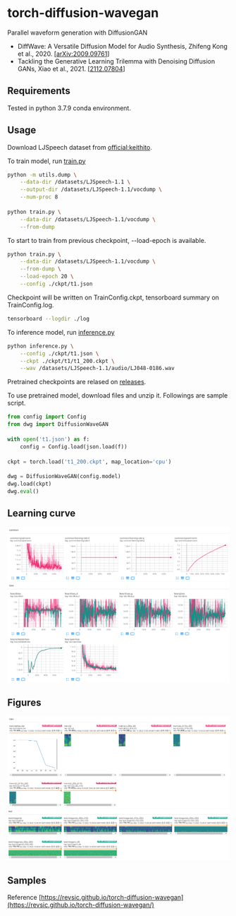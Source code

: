 # torch-diffusion-wavegan

Parallel waveform generation with DiffusionGAN

- DiffWave: A Versatile Diffusion Model for Audio Synthesis, Zhifeng Kong et al., 2020. [[arXiv:2009.09761](https://arxiv.org/abs/2009.09761)]
- Tackling the Generative Learning Trilemma with Denoising Diffusion GANs, Xiao et al., 2021. [[2112.07804](https://arxiv.org/abs/2112.07804)]

## Requirements

Tested in python 3.7.9 conda environment.

## Usage

Download LJSpeech dataset from [official:keithito](https://keithito.com/LJ-Speech-Dataset/).

To train model, run [train.py](./train.py)

```bash
python -m utils.dump \
    --data-dir /datasets/LJSpeech-1.1 \
    --output-dir /datasets/LJSpeech-1.1/vocdump \
    --num-proc 8

python train.py \
    --data-dir /datasets/LJSpeech-1.1/vocdump \
    --from-dump
```
To start to train from previous checkpoint, --load-epoch is available.

```bash
python train.py \
    --data-dir /datasets/LJSpeech-1.1/vocdump \
    --from-dump \
    --load-epoch 20 \
    --config ./ckpt/t1.json
```

Checkpoint will be written on TrainConfig.ckpt, tensorboard summary on TrainConfig.log.

```bash
tensorboard --logdir ./log
```

To inference model, run [inference.py](./inference.py)

```bash
python inference.py \
    --config ./ckpt/t1.json \
    --ckpt ./ckpt/t1/t1_200.ckpt \
    --wav /datasets/LJSpeech-1.1/audio/LJ048-0186.wav
```

Pretrained checkpoints are relased on [releases](https://github.com/revsic/torch-diffusion-wavegan/releases).

To use pretrained model, download files and unzip it. Followings are sample script.

```py
from config import Config
from dwg import DiffusionWaveGAN

with open('t1.json') as f:
    config = Config.load(json.load(f))

ckpt = torch.load('t1_200.ckpt', map_location='cpu')

dwg = DiffusionWaveGAN(config.model)
dwg.load(ckpt)
dwg.eval()
```

## Learning curve

![common curve](./rsrc/common.png)
![loss curve](./rsrc/loss.png)

## Figures

![train figures](./rsrc/train.png)
![test figures](./rsrc/test.png)

## Samples

Reference [https://revsic.github.io/torch-diffusion-wavegan](https://revsic.github.io/torch-diffusion-wavegan/)
